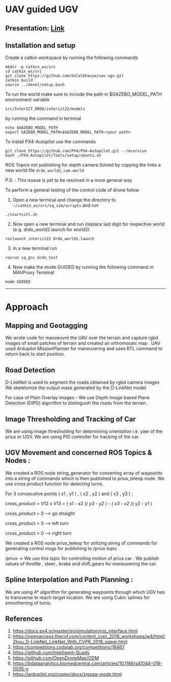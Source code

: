 # UAV guided UGV

## Presentation: [Link](https://docs.google.com/presentation/d/14SBoSPBtUrPp43PPALbnM0FGVaOfveorzsXv51FzmBM/edit#slide=id.g11ed09688e2_0_10)

## Installation and setup
Create a catkin workspace by running the following commands
```
mkdir -p catkin_ws/src
cd catkin_ws/src
git clone https://github.com/dalalbhavya/uav-ugv.git
catkin build
source ../devel/setup.bash
```
To run the world make sure to include the path in $GAZEBO_MODEL_PATH environment variable

`src/InterIIT_DRDO/interiit22/models`

by running the command in terminal

```
echo $GAZEBO_MODEL_PATH
export GAZEBO_MODEL_PATH=$GAZEBO_MODEL_PATH:<your path>
```

To install PX4-Autopilot use the commands

```
git clone https://github.com/PX4/PX4-Autopilot.git --recursive
bash ./PX4-Autopilot/Tools/setup/ubuntu.sh
```

ROS Topics not publishing for depth camera
Solved by copying the links a new world file `drdo_world1_cam.world`

P.S. : This isssue is yet to be resolved in a more general way

To perform a general testing of the control code of drone follow

1. Open a new terminal and change the directory to `~/catkin_ws/src/iq_sim/scripts` and run

```
./startsitl.sh
```

2. Now open a new terminal and run (replace last digit for respective world (e.g. drdo_world2.launch for world2)
```
roslaunch interiit22 drdo_world1.launch
```

3. In a new terminal run

```
rosrun iq_gnc drdo_test
```

4. Now make the mode GUIDED by running the following command in MAVProxy Terminal

```
mode GUIDED
```

----
# **Approach**


## **Mapping and Geotagging**
We wrote code for manoeuvre the UAV over the terrain and capture rgbd images of small patches of terrain and created an orthomosaic map .
UAV used Ardupilot MissionPlanner for maneuvering and uses RTL command to return back to start position.

## **Road Detection** 

D-LinkNet is used to segment the roads obtained by rgbd camera images 
We skeletonize the output mask generated by the D-LinkNet model

For case of Plain Overlay images -
We use Depth Image based Plane Detection (DIPD) algorithm to distinguish the roads from the terrain .

## **Image Thresholding and Tracking of Car**

We are using image thresholding for determining orientation i.e. yaw of the prius or UGV.
We are using PID controller for tracking of the car.

## **UGV Movement and concerned ROS Topics & Nodes** : 

We created a ROS  node string_generator  for  converting array of waypoints into a string of commands  which is then published to prius_teleop node.
We use  cross product function for  detecting  turns. 

For  3  consecutive points ( x1 , y1 )  ,  ( x2  , y2 )   and   ( x3  , y3 )  ;

cross_product  =   V12 x V13  =   ( x1 - x2 )*( y3 - y2 ) -  ( x3 - x2 )*( y2 - y1 )

cross_product = 0    —>   go  straight

cross_product > 0    —>   left  turn

cross_product < 0    —>   right  turn

We created a ROS  node prius_teleop  for  utilizing  string of commands  for generating control  msgs  for  publishing to  /prius  topic .

/prius  ->  We use this topic for controlling motion of prius car . We publish values of throttle , steer , brake and shift_gears for maneuvering the car.

## **Spline Interpolation and Path Planning** :

We are using A* algorithm for generating waypoints through which UGV has to transverse to reach target location.
We are using Cubic splines for smoothening of turns. 



## References
1. https://docs.px4.io/master/en/simulation/ros_interface.html
2. https://openaccess.thecvf.com/content_cvpr_2018_workshops/w4/html/Zhou_D-LinkNet_LinkNet_With_CVPR_2018_paper.html
3. https://competitions.codalab.org/competitions/18467
4. https://github.com/Intelligent-Quads
5. https://github.com/OpenDroneMap/ODM
6. https://bdataanalytics.biomedcentral.com/articles/10.1186/s41044-018-0035-y
7. https://ardupilot.org/copter/docs/zigzag-mode.html
